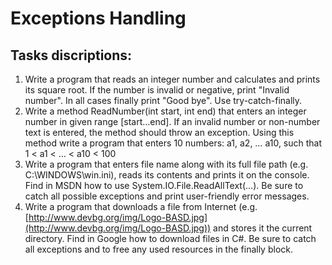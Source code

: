 # Exceptions Handling

## Tasks discriptions:

1. Write a program that reads an integer number and calculates and prints its square root. If the number is invalid or negative, print "Invalid number". In all cases finally print "Good bye". Use try-catch-finally.
2. Write a method ReadNumber(int start, int end) that enters an integer number in given range [start…end]. If an invalid number or non-number text is entered, the method should throw an exception. Using this method write a program that enters 10 numbers:
  		a1, a2, … a10, such that 1 < a1 < … < a10 < 100
3. Write a program that enters file name along with its full file path (e.g. C:\WINDOWS\win.ini), reads its contents and prints it on the console. Find in MSDN how to use System.IO.File.ReadAllText(…). Be sure to catch all possible exceptions and print user-friendly error messages.
4. Write a program that downloads a file from Internet (e.g. [http://www.devbg.org/img/Logo-BASD.jpg](http://www.devbg.org/img/Logo-BASD.jpg)) and stores it the current directory. Find in Google how to download files in C#. Be sure to catch all exceptions and to free any used resources in the finally block.


